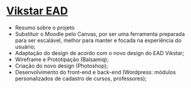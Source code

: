 [Vikstar EAD](http://universidade.vikstar.com.br/)
===============

* Resumo sobre o projeto
* Substituir o Moodle pelo Canvas, por ser uma ferramenta preparada para ser escalável, melhor para manter e focada na experiência do usuário;
* Adaptação do design de acordo com o novo design do EAD Vikstar;
* Wireframe e Prototipação (Balsamiq);
* Criação do novo design (Photoshop);
* Desenvolvimento do front-end e back-end (Wordpress: módulos personalizados de cadastro de cursos, professores);
